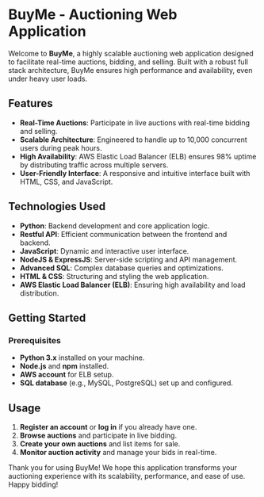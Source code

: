 # BuyMe - Auctioning Web Application

Welcome to **BuyMe**, a highly scalable auctioning web application designed to facilitate real-time auctions, bidding, and selling. Built with a robust full stack architecture, BuyMe ensures high performance and availability, even under heavy user loads.

## Features

- **Real-Time Auctions**: Participate in live auctions with real-time bidding and selling.
- **Scalable Architecture**: Engineered to handle up to 10,000 concurrent users during peak hours.
- **High Availability**: AWS Elastic Load Balancer (ELB) ensures 98% uptime by distributing traffic across multiple servers.
- **User-Friendly Interface**: A responsive and intuitive interface built with HTML, CSS, and JavaScript.

## Technologies Used

- **Python**: Backend development and core application logic.
- **Restful API**: Efficient communication between the frontend and backend.
- **JavaScript**: Dynamic and interactive user interface.
- **NodeJS & ExpressJS**: Server-side scripting and API management.
- **Advanced SQL**: Complex database queries and optimizations.
- **HTML & CSS**: Structuring and styling the web application.
- **AWS Elastic Load Balancer (ELB)**: Ensuring high availability and load distribution.

## Getting Started

### Prerequisites

- **Python 3.x** installed on your machine.
- **Node.js** and **npm** installed.
- **AWS account** for ELB setup.
- **SQL database** (e.g., MySQL, PostgreSQL) set up and configured.

## Usage

1. **Register an account** or **log in** if you already have one.
2. **Browse auctions** and participate in live bidding.
3. **Create your own auctions** and list items for sale.
4. **Monitor auction activity** and manage your bids in real-time.

Thank you for using BuyMe! We hope this application transforms your auctioning experience with its scalability, performance, and ease of use. Happy bidding!
